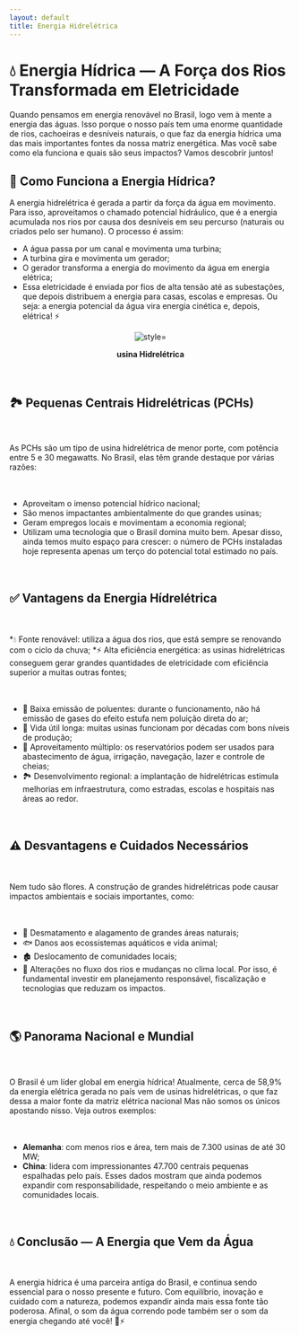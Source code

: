 ```yaml
---
layout: default
title: Energia Hidrelétrica
---
```


# **💧 Energia Hídrica — A Força dos Rios Transformada em Eletricidade**

Quando pensamos em energia renovável no Brasil, logo vem à mente a energia das águas. Isso porque o nosso país tem uma enorme quantidade de rios, cachoeiras e desníveis naturais, o que faz da energia hídrica uma das mais importantes fontes da nossa matriz energética. Mas você sabe como ela funciona e quais são seus impactos? Vamos descobrir juntos!

## **🌊 Como Funciona a Energia Hídrica?**

A energia hidrelétrica é gerada a partir da força da água em movimento. Para isso, aproveitamos o chamado potencial hidráulico, que é a energia acumulada nos rios por causa dos desníveis em seu percurso (naturais ou criados pelo ser humano).
O processo é assim:
* A água passa por um canal e movimenta uma turbina;
* A turbina gira e movimenta um gerador;
* O gerador transforma a energia do movimento da água em energia elétrica;
* Essa eletricidade é enviada por fios de alta tensão até as subestações, que depois distribuem a energia para casas, escolas e empresas.
  Ou seja: a energia potencial da água vira energia cinética e, depois, elétrica! ⚡

<div style="display: flex; gap: 20px; flex-wrap: wrap;">
  <div style="flex: 1; text-align: center;">
    <img src="https://github.com/cauaschuch/barao_ciencias/blob/main/IMAGES/Usina%20Hidreletrica.jpg)" alt=" style="max-width: 100%; border-radius: 8px;">
    <p><strong>usina Hidrelétrica</strong><br>
  </div>

## **🏞️ Pequenas Centrais Hidrelétricas (PCHs)**

As PCHs são um tipo de usina hidrelétrica de menor porte, com potência entre 5 e 30 megawatts. No Brasil, elas têm grande destaque por várias razões:
* Aproveitam o imenso potencial hídrico nacional;
* São menos impactantes ambientalmente do que grandes usinas;
* Geram empregos locais e movimentam a economia regional;
* Utilizam uma tecnologia que o Brasil domina muito bem.
  Apesar disso, ainda temos muito espaço para crescer: o número de PCHs instaladas hoje representa apenas um terço do potencial total estimado no país.

## **✅ Vantagens da Energia Hídrelétrica**

*💧 Fonte renovável: utiliza a água dos rios, que está sempre se renovando com o ciclo da chuva;
*⚡ Alta eficiência energética: as usinas hidrelétricas conseguem gerar grandes quantidades de eletricidade com eficiência superior a muitas outras fontes;
* 🌿 Baixa emissão de poluentes: durante o funcionamento, não há emissão de gases do efeito estufa nem poluição direta do ar;
* 🧭 Vida útil longa: muitas usinas funcionam por décadas com bons níveis de produção;
* 🚿 Aproveitamento múltiplo: os reservatórios podem ser usados para abastecimento de água, irrigação, navegação, lazer e controle de cheias;
* 🏞️ Desenvolvimento regional: a implantação de hidrelétricas estimula melhorias em infraestrutura, como estradas, escolas e hospitais nas áreas ao redor.

## **⚠️ Desvantagens e Cuidados Necessários**

Nem tudo são flores. A construção de grandes hidrelétricas pode causar impactos ambientais e sociais importantes, como:
* 🌳 Desmatamento e alagamento de grandes áreas naturais;
* 🐟 Danos aos ecossistemas aquáticos e vida animal;
* 🏚️ Deslocamento de comunidades locais;
* 🔄 Alterações no fluxo dos rios e mudanças no clima local.
  Por isso, é fundamental investir em planejamento responsável, fiscalização e tecnologias que reduzam os impactos.

## **🌎 Panorama Nacional e Mundial**

O Brasil é um líder global em energia hídrica! Atualmente, cerca de 58,9% da energia elétrica gerada no país vem de usinas hidrelétricas, o que faz dessa a maior fonte da matriz elétrica nacional
Mas não somos os únicos apostando nisso. Veja outros exemplos:
* **Alemanha**: com menos rios e área, tem mais de 7.300 usinas de até 30 MW;
* **China**: lidera com impressionantes 47.700 centrais pequenas espalhadas pelo país.
  Esses dados mostram que ainda podemos expandir com responsabilidade, respeitando o meio ambiente e as comunidades locais.

## **💧 Conclusão — A Energia que Vem da Água**
A energia hídrica é uma parceira antiga do Brasil, e continua sendo essencial para o nosso presente e futuro. Com equilíbrio, inovação e cuidado com a natureza, podemos expandir ainda mais essa fonte tão poderosa.
Afinal, o som da água correndo pode também ser o som da energia chegando até você! 🌊⚡



  
